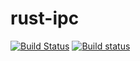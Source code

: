 # rust-ipc

[![Build Status](https://travis-ci.org/inkooboo/rust-ipc.svg?branch=master)](https://travis-ci.org/inkooboo/rust-ipc)
[![Build status](https://ci.appveyor.com/api/projects/status/va5ltg2pw47oomv5?svg=true)](https://ci.appveyor.com/project/inkooboo/rust-ipc)
